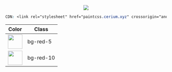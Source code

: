 
<p align="center"> <img src="https://i.imgur.com/caJNU2a.png"> </p>

```css
CDN: <link rel="stylesheet" href="paintcss.cerium.xyz" crossorigin="anonymous" />
```

| Color                                                       | Class         |
| ---                                                         | ---           |
| <img width="45" src="https://i.imgur.com/91TlDMf.png">      | bg-red-5      |
| <img width="45" src="https://i.imgur.com/SpVf22g.png">      | bg-red-10     |

